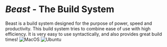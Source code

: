 # ***Beast*** - The Build System
Beast is a build system designed for the purpose of power,
speed and productivity. This build system tries to combine ease 
of use with high efficiency. It is very easy to use syntactically,
and also provides great build times!
![MacOS](https://github.com/GauravDawra/Beast/actions/workflows/mac_build.yml/badge.svg)
![Ubuntu](https://github.com/GauravDawra/Beast/actions/workflows/ubuntu_build.yml/badge.svg)